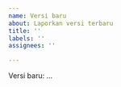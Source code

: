 ```yaml
---
name: Versi baru
about: Laporkan versi terbaru
title: ''
labels: ''
assignees: ''

---
```


Versi baru: ...
